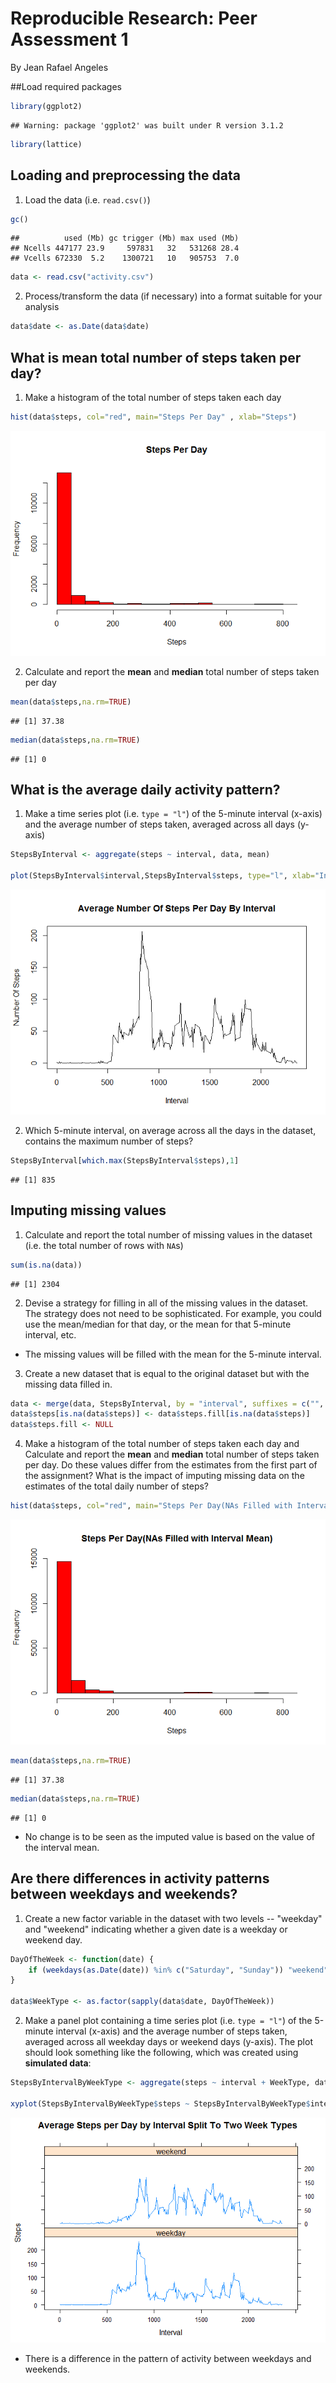 # Reproducible Research: Peer Assessment 1
By Jean Rafael Angeles

##Load required packages

```r
library(ggplot2)
```

```
## Warning: package 'ggplot2' was built under R version 3.1.2
```

```r
library(lattice)
```

## Loading and preprocessing the data
1. Load the data (i.e. `read.csv()`)

```r
gc()
```

```
##          used (Mb) gc trigger (Mb) max used (Mb)
## Ncells 447177 23.9     597831   32   531268 28.4
## Vcells 672330  5.2    1300721   10   905753  7.0
```

```r
data <- read.csv("activity.csv")
```

2. Process/transform the data (if necessary) into a format suitable for your analysis

```r
data$date <- as.Date(data$date)
```

## What is mean total number of steps taken per day?
1. Make a histogram of the total number of steps taken each day

```r
hist(data$steps, col="red", main="Steps Per Day" , xlab="Steps")
```

![plot of chunk unnamed-chunk-4](./PA1_template_files/figure-html/unnamed-chunk-4.png) 

2. Calculate and report the **mean** and **median** total number of steps taken per day

```r
mean(data$steps,na.rm=TRUE)
```

```
## [1] 37.38
```

```r
median(data$steps,na.rm=TRUE)
```

```
## [1] 0
```

## What is the average daily activity pattern?
1. Make a time series plot (i.e. `type = "l"`) of the 5-minute interval (x-axis) and the average number of steps taken, averaged across all days (y-axis)

```r
StepsByInterval <- aggregate(steps ~ interval, data, mean)

plot(StepsByInterval$interval,StepsByInterval$steps, type="l", xlab="Interval", ylab="Number Of Steps",main="Average Number Of Steps Per Day By Interval")
```

![plot of chunk unnamed-chunk-6](./PA1_template_files/figure-html/unnamed-chunk-6.png) 

2. Which 5-minute interval, on average across all the days in the dataset, contains the maximum number of steps?

```r
StepsByInterval[which.max(StepsByInterval$steps),1]
```

```
## [1] 835
```

## Imputing missing values
1. Calculate and report the total number of missing values in the dataset (i.e. the total number of rows with `NA`s)

```r
sum(is.na(data))
```

```
## [1] 2304
```

2. Devise a strategy for filling in all of the missing values in the dataset. The strategy does not need to be sophisticated. For example, you could use the mean/median for that day, or the mean for that 5-minute interval, etc.

- The missing values will be filled with the mean for the 5-minute interval.



3. Create a new dataset that is equal to the original dataset but with the missing data filled in.

```r
data <- merge(data, StepsByInterval, by = "interval", suffixes = c("", ".fill"))
data$steps[is.na(data$steps)] <- data$steps.fill[is.na(data$steps)]
data$steps.fill <- NULL
```

4. Make a histogram of the total number of steps taken each day and Calculate and report the **mean** and **median** total number of steps taken per day. Do these values differ from the estimates from the first part of the assignment? What is the impact of imputing missing data on the estimates of the total daily number of steps?

```r
hist(data$steps, col="red", main="Steps Per Day(NAs Filled with Interval Mean)" , xlab="Steps")
```

![plot of chunk unnamed-chunk-10](./PA1_template_files/figure-html/unnamed-chunk-10.png) 

```r
mean(data$steps,na.rm=TRUE)
```

```
## [1] 37.38
```

```r
median(data$steps,na.rm=TRUE)
```

```
## [1] 0
```

- No change is to be seen as the imputed value is based on the value of the interval mean.



## Are there differences in activity patterns between weekdays and weekends?
1. Create a new factor variable in the dataset with two levels -- "weekday" and "weekend" indicating whether a given date is a weekday or weekend day.

```r
DayOfTheWeek <- function(date) {
    if (weekdays(as.Date(date)) %in% c("Saturday", "Sunday")) "weekend" else "weekday"
}

data$WeekType <- as.factor(sapply(data$date, DayOfTheWeek))
```

2. Make a panel plot containing a time series plot (i.e. `type = "l"`) of the 5-minute interval (x-axis) and the average number of steps taken, averaged across all weekday days or weekend days (y-axis). The plot should look something like the following, which was created using **simulated data**:


```r
StepsByIntervalByWeekType <- aggregate(steps ~ interval + WeekType, data, mean)

xyplot(StepsByIntervalByWeekType$steps ~ StepsByIntervalByWeekType$interval|StepsByIntervalByWeekType$WeekType, main="Average Steps per Day by Interval Split To Two Week Types",xlab="Interval", ylab="Steps",layout=c(1,2), type="l")
```

![plot of chunk unnamed-chunk-12](./PA1_template_files/figure-html/unnamed-chunk-12.png) 

- There is a difference in the pattern of activity between weekdays and weekends.

